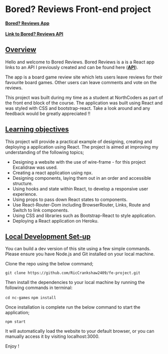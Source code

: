 <h1>Bored? Reviews Front-end project</h1>

<u><b>[Bored? Reviews App](https://fe-bored-reviews.herokuapp.com/)</b></u>
<br></br>
<u><b>[Link to Bored? Reviews API](https://nc-board-games.herokuapp.com/api)</b></u>

## <u>Overview</u>

Hello and welcome to Bored Reviews. Bored Reviews is a is a React app links to an API I previously created and can be found here (<b>[API](https://fe-bored-reviews.herokuapp.com/)</b>).

The app is a board game review site which lets users leave reviews for their favourite board games. Other users can leave comments and vote on the reviews.

This project was built during my time as a student at NorthCoders as part of the front end block of the course. The application was built using React and was styled with CSS and bootstrap-react. Take a look around and any feedback would be greatly appreciated !!

## <u>Learning objectives</u>

This project will provide a practical example of designing, creating and deploying a application using React. The project is aimed at improving my understanding of the following topics;

- Designing a website with the use of wire-frame - for this project Excalidraw was used.
- Creating a react application using npx.
- Designing components, laying them out in an order and accessible structure.
- Using hooks and state within React, to develop a responsive user experience.
- Using props to pass down React states to components.
- Use React-Router-Dom including BrowserRouter, Links, Route and Switch to link components.
- Using CSS and libraries such as Bootstrap-React to style application.
- Deploying a React application on Heroku.

## <u>Local Development Set-up</u>

You can build a dev version of this site using a few simple commands. Please ensure you have Node.js and Git installed on your local machine.

Clone the repo using the below command;

`git clone https://github.com/RicCrankshaw2409/fe-project.git`

Then install the dependencies to your local machine by running the following commands in terminal:

`cd nc-games`
`npm install`

Once installation is complete run the below command to start the application;

`npm start`

It will automatically load the website to your default browser, or you can manually access it by visiting localhost:3000.

Enjoy !
